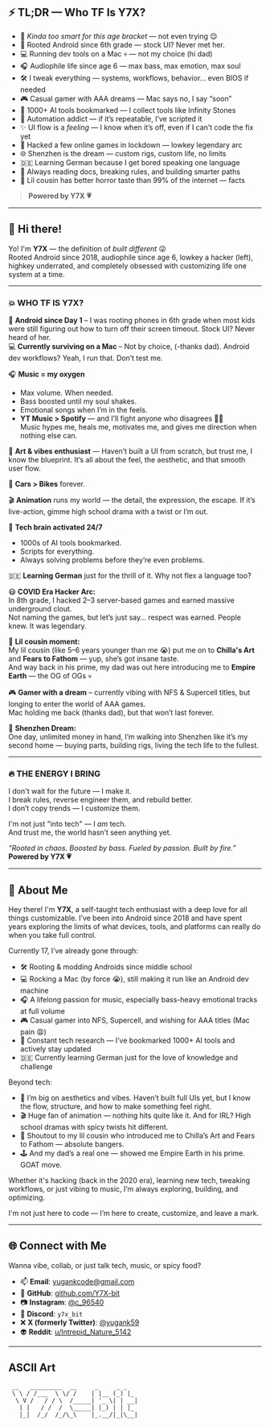 ## ⚡ TL;DR — Who TF Is Y7X?

- 🧠 *Kinda too smart for this age bracket* — not even trying 😌  
- 📱 Rooted Android since 6th grade — stock UI? Never met her.  
- 💻 Running dev tools on a Mac 💀 — not my choice (hi dad)  
- 🎧 Audiophile life since age 6 — max bass, max emotion, max soul  
- 🛠️ I tweak everything — systems, workflows, behavior… even BIOS if needed  
- 🎮 Casual gamer with AAA dreams — Mac says no, I say “soon”  
- 🧠 1000+ AI tools bookmarked — I collect tools like Infinity Stones  
- 🧪 Automation addict — if it’s repeatable, I’ve scripted it  
- ✨ UI flow is a *feeling* — I know when it’s off, even if I can’t code the fix yet  
- 👾 Hacked a few online games in lockdown — lowkey legendary arc  
- 🌐 Shenzhen is the dream — custom rigs, custom life, no limits  
- 🇩🇪 Learning German because I get bored speaking one language  
- 🤖 Always reading docs, breaking rules, and building smarter paths  
- 🧒 Lil cousin has better horror taste than 99% of the internet — facts
 
> **Powered by Y7X 💗**

---

## 👋 Hi there!

Yo! I'm **Y7X** — the definition of *built different* 😜  
Rooted Android since 2018, audiophile since age 6, lowkey a hacker (left), highkey underrated, and completely obsessed with customizing life one system at a time.

---

### 💥 WHO TF IS Y7X?

📱 **Android since Day 1** – I was rooting phones in 6th grade when most kids were still figuring out how to turn off their screen timeout. Stock UI? Never heard of her.  
💻 **Currently surviving on a Mac** – Not by choice, (-thanks dad). Android dev workflows? Yeah, I run that. Don’t test me.

🎧 **Music = my oxygen**  
- Max volume. When needed.  
- Bass boosted until my soul shakes.  
- Emotional songs when I’m in the feels.  
- **YT Music > Spotify** — and I’ll fight anyone who disagrees 🤡😜  
Music hypes me, heals me, motivates me, and gives me direction when nothing else can.

🎨 **Art & vibes enthusiast** — Haven’t built a UI from scratch, but trust me, I know the blueprint. It’s all about the feel, the aesthetic, and that smooth user flow.

🚗 **Cars > Bikes** forever.  

🎬 **Animation** runs my world — the detail, the expression, the escape. If it’s live-action, gimme high school drama with a twist or I’m out.

🧠 **Tech brain activated 24/7**  
- 1000s of AI tools bookmarked.  
- Scripts for everything.  
- Always solving problems before they’re even problems.

🇩🇪 **Learning German** just for the thrill of it. Why not flex a language too?

😷 **COVID Era Hacker Arc:**  
In 8th grade, I hacked 2–3 server-based games and earned massive underground clout.  
Not naming the games, but let’s just say… respect was earned. People knew. It was legendary.

🧒 **Lil cousin moment:**  
My lil cousin (like 5–6 years younger than me 😭) put me on to **Chilla's Art** and **Fears to Fathom** — yup, she’s got insane taste.  
And way back in his prime, my dad was out here introducing me to **Empire Earth** — the OG of OGs 💀

🎮 **Gamer with a dream** – currently vibing with NFS & Supercell titles, but longing to enter the world of AAA games.  
Mac holding me back (thanks dad), but that won’t last forever.

💭 **Shenzhen Dream:**  
One day, unlimited money in hand, I’m walking into Shenzhen like it’s my second home — buying parts, building rigs, living the tech life to the fullest.

---

### 🔥 THE ENERGY I BRING

I don't wait for the future — I make it.  
I break rules, reverse engineer them, and rebuild better.  
I don’t copy trends — I customize them.

I'm not just "into tech" — I *am* tech.  
And trust me, the world hasn’t seen anything yet.

_“Rooted in chaos. Boosted by bass. Fueled by passion. Built by fire.”_  
**Powered by Y7X 💗**

---

## 📌 About Me

Hey there! I'm **Y7X**, a self-taught tech enthusiast with a deep love for all things customizable. I’ve been into Android since 2018 and have spent years exploring the limits of what devices, tools, and platforms can really do when you take full control.

Currently 17, I’ve already gone through:
- 🛠️ Rooting & modding Androids since middle school
- 💻 Rocking a Mac (by force 😭), still making it run like an Android dev machine
- 🎧 A lifelong passion for music, especially bass-heavy emotional tracks at full volume  
- 🎮 Casual gamer into NFS, Supercell, and wishing for AAA titles (Mac pain 😩)
- 🧠 Constant tech research — I’ve bookmarked 1000+ AI tools and actively stay updated
- 🇩🇪 Currently learning German just for the love of knowledge and challenge

Beyond tech:
- 🎨 I’m big on aesthetics and vibes. Haven’t built full UIs yet, but I know the flow, structure, and how to make something feel right.
- 🎬 Huge fan of animation — nothing hits quite like it. And for IRL? High school dramas with spicy twists hit different.
- 🧒 Shoutout to my lil cousin who introduced me to Chilla’s Art and Fears to Fathom — absolute bangers.
- 🕹️ And my dad’s a real one — showed me Empire Earth in his prime. GOAT move.

Whether it's hacking (back in the 2020 era), learning new tech, tweaking workflows, or just vibing to music, I’m always exploring, building, and optimizing.

I'm not just here to code — I’m here to create, customize, and leave a mark.

---

## 🌐 Connect with Me

Wanna vibe, collab, or just talk tech, music, or spicy food?

- 📫 **Email**: [yugankcode@gmail.com](mailto:yugankcode@gmail.com)  
- 🐙 **GitHub**: [github.com/Y7X-bit](https://github.com/Y7X-bit)  
- 📷 **Instagram**: [@c_96540](https://instagram.com/c_96540)  
- 💬 **Discord**: `y7x_bit`  
- ❌ **X (formerly Twitter)**: [@yugank59](https://x.com/yugank59)  
- 👽 **Reddit**: [u/Intrepid_Nature_5142](https://www.reddit.com/user/Intrepid_Nature_5142)

---

## ASCII Art

```
 __   _________  __     _     _ _   
 \ \ / /___  \ \/ /    | |__ (_) |_ 
  \ V /   / / \  /_____| '_ \| | __|
   | |   / /  /  \_____| |_) | | |_ 
   |_|  /_/  /_/\_\    |_.__/|_|\__|
                                    
```
